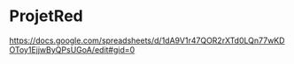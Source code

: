 # ProjetRed

https://docs.google.com/spreadsheets/d/1dA9V1r47QOR2rXTd0LQn77wKDOToy1EjjwByQPsUGoA/edit#gid=0

